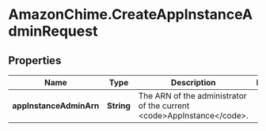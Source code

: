 # AmazonChime.CreateAppInstanceAdminRequest

## Properties

Name | Type | Description | Notes
------------ | ------------- | ------------- | -------------
**appInstanceAdminArn** | **String** | The ARN of the administrator of the current &lt;code&gt;AppInstance&lt;/code&gt;. | 


